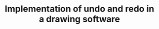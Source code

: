 ---
layout: post
title:  "Implementation of undo and redo in a drawing software"
permalink: /undoandredo
---
